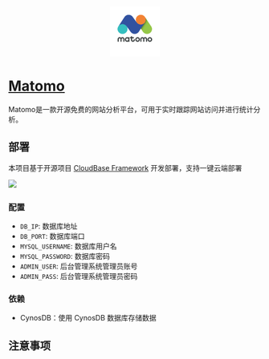 <p align="center">
  <img height="100px" src="./logo.png" />
</p>

# [Matomo](https://github.com/matomo-org/matomo)

Matomo是一款开源免费的网站分析平台，可用于实时跟踪网站访问并进行统计分析。

## 部署

本项目基于开源项目 [CloudBase Framework](https://github.com/Tencent/cloudbase-framework) 开发部署，支持一键云端部署

[![](https://main.qcloudimg.com/raw/67f5a389f1ac6f3b4d04c7256438e44f.svg)](https://console.cloud.tencent.com/tcb/env/index?action=CreateAndDeployCloudBaseProject&appUrl=https%3A%2F%2Fgithub.com%2FTencent-Cloud-Plugins%2FTencentCloudBase-Matomo&branch=master)
### 配置
- `DB_IP`: 数据库地址
- `DB_PORT`: 数据库端口
- `MYSQL_USERNAME`: 数据库用户名
- `MYSQL_PASSWORD`: 数据库密码
- `ADMIN_USER`: 后台管理系统管理员账号
- `ADMIN_PASS`: 后台管理系统管理员密码

### 依赖

- CynosDB：使用 CynosDB 数据库存储数据

## 注意事项

